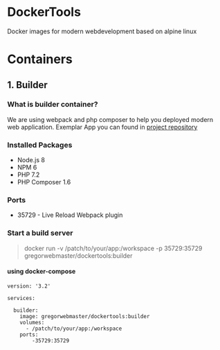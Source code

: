 # DockerTools
Docker images for modern webdevelopment based on alpine linux

# Containers

## 1. Builder

### What is builder container?
We are using webpack and php composer to help you deployed modern web application. Exemplar App you can found in [project repository](https://github.com/gregorwebmaster/dockertools)

### Installed Packages
* Node.js 8
* NPM 6
* PHP 7.2
* PHP Composer 1.6

### Ports
* 35729  - Live Reload Webpack plugin

### Start a build server
> docker run -v /patch/to/your/app:/workspace -p 35729:35729 gregorwebmaster/dockertools:builder

#### using docker-compose
```
version: '3.2'

services:

  builder:
    image: gregorwebmaster/dockertools:builder
    volumes:
      - /patch/to/your/app:/workspace
    ports:
        -35729:35729
```